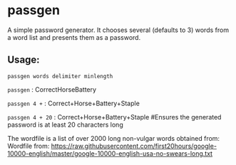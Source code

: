 # passgen

A simple password generator. It chooses several (defaults to 3) words from a word list and presents them as a password.

## Usage:
`passgen words delimiter minlength`

`passgen` : CorrectHorseBattery

`passgen 4 +` : Correct+Horse+Battery+Staple

`passgen 4 + 20` : Correct+Horse+Battery+Staple #Ensures the generated password is at least 20 characters long

The wordfile is a list of over 2000 long non-vulgar words obtained from:
Wordfile from: https://raw.githubusercontent.com/first20hours/google-10000-english/master/google-10000-english-usa-no-swears-long.txt
